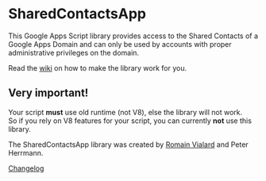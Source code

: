 # SharedContactsApp
This Google Apps Script library provides access to the Shared Contacts of a Google Apps Domain and can only be used by accounts with proper administrative privileges on the domain. 

Read the [wiki](https://github.com/RomainVialard/SharedContactsApp/wiki) on how to make the library work for you.

## Very important!
Your script **must** use old runtime (not V8), else the library will not work.<br>
So if you rely on V8 features for your script, you can currently **not** use this library.

The SharedContactsApp library was created by [Romain Vialard](https://fr.linkedin.com/in/romainvialard) and Peter Herrmann.

[Changelog](https://github.com/RomainVialard/SharedContactsApp/wiki/Change-log)
